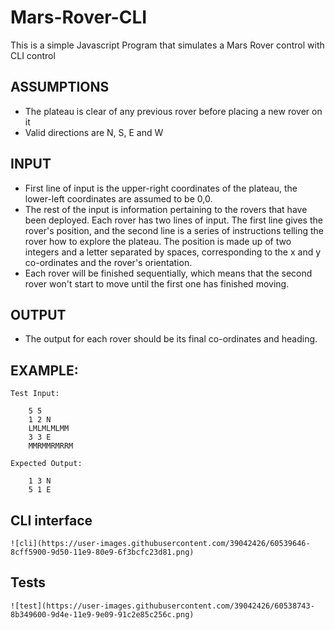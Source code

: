 # Mars-Rover-CLI
This is a simple Javascript Program that simulates a Mars Rover control with CLI control

## ASSUMPTIONS
   - The plateau is clear of any previous rover before placing a new rover on it
   - Valid directions are N, S, E and W

## INPUT
  - First line of input is the upper-right coordinates of the plateau, the lower-left coordinates are assumed to be 0,0. 
  - The rest of the input is information pertaining to the rovers that have been deployed. Each rover has two lines of input. 
    The first line gives the rover's position, and the second line is a series of instructions telling the rover how to explore 
    the plateau. The position is made up of two integers and a letter separated by spaces, corresponding to the x and y co-ordinates 
    and the rover's orientation.
  - Each rover will be finished sequentially, which means that the second rover won't start to move until the first one has 
    finished moving.
    
 ## OUTPUT
  - The output for each rover should be its final co-ordinates and heading.
  
## EXAMPLE:
    Test Input:
    
        5 5
        1 2 N
        LMLMLMLMM
        3 3 E
        MMRMMRMRRM
        
    Expected Output:
    
        1 3 N
        5 1 E
        
## CLI interface

	![cli](https://user-images.githubusercontent.com/39042426/60539646-8cff5900-9d50-11e9-80e9-6f3bcfc23d81.png)
   
## Tests

	![test](https://user-images.githubusercontent.com/39042426/60538743-8b349600-9d4e-11e9-9e09-91c2e85c256c.png)
   
   
